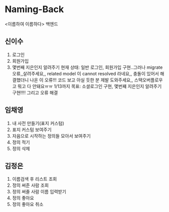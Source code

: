 # Naming-Back
&lt;이름하여 이름하다> 백엔드 

## 신이수
1. 로그인 
2. 회원가입
3. 몇번째 지은인지 알려주기
현재 상태: 일반 로그인, 회원가입 구현..그러나 migrate오류,,살려주세요,, related model 이 cannot resolved 라네요,, 충돌이 있어서 해결했더니 나온 이 오류!!! 코드 보고 아실 듯한 분 제발 도와주세요,, 스택오버플로우고 뭐고 다 안돼요ㅠㅠ
1/13까지 목표: 소셜로그인 구현, 몇번쨰 지은인지 알려주기 구현!!!! 그리고 오류 해결

## 임채영
1. 내 사전 만들기(표지 커스텀)
2. 표지 커스텀 보여주기
3. 자음으로 시작하는 정의들 모아서 보여주기
4. 정의 적기
5. 정의 삭제 

## 김정은
1. 이름검색 후 리스트 조회
2. 정의 써준 사람 조회
3. 정의 써줄 사람 이름 입력받기
4. 정의 좋아요
5. 정의 좋아요 취소 
